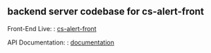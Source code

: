 ## backend server codebase for cs-alert-front

Front-End Live: : [cs-alert-front](https://cs-alert-front.vercel.app)

API Documentation: : [documentation](https://documenter.postman.com/preview/13107307-67bf7757-769b-4d43-ba12-33dd0896570f?environment=&versionTag=latest&apiName=CURRENT&version=latest&documentationLayout=classic-double-column&right-sidebar=303030&top-bar=FFFFFF&highlight=EF5B25#6bf12cb9-1ce1-4d14-9969-a32c841a1c97)
